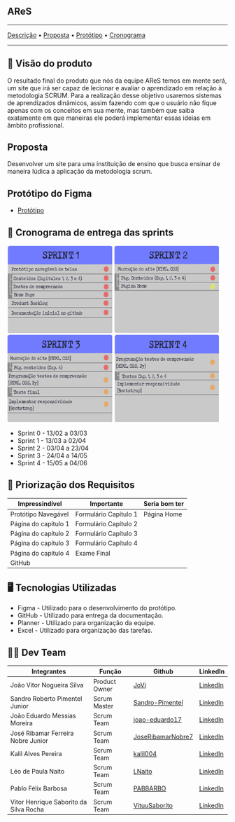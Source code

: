 <h2> AReS </h2>

---

[Descrição](https://github.com/Sandro-Pimentel/AReS/blob/main/README.md#descri%C3%A7%C3%A3o-do-projeto) • [Proposta](https://github.com/Sandro-Pimentel/AReS/blob/main/README.md#proposta) • [Protótipo](https://github.com/Sandro-Pimentel/AReS/blob/main/README.md#prot%C3%B3tipo-do-figma) • [Cronograma](https://github.com/Sandro-Pimentel/AReS/blob/main/README.md#-cronograma-das-sprints)

---

## 📌 Visão do produto
 O resultado final do produto que nós da equipe AReS temos em mente será, um site que irá ser capaz de lecionar e avaliar o aprendizado em relação à metodologia SCRUM. Para a realização desse objetivo usaremos sistemas de aprendizados dinâmicos, assim fazendo com que o usuário não fique apenas com os conceitos em sua mente, mas também que saiba exatamente em que maneiras ele poderá implementar essas ideias em âmbito profissional.

## Proposta
 Desenvolver um site para uma instituição de ensino que busca ensinar de maneira lúdica a aplicação da metodologia scrum.

##  Protótipo do Figma
* [Protótipo](https://www.figma.com/proto/0AKYScVS37OimqYJeVhm12/Prot%C3%B3tipo(AReS)?node-id=112-4&scaling=min-zoom&page-id=3%3A5&starting-point-node-id=112%3A4)

## 📆 Cronograma de entrega das sprints


    

<div>
    <img width="240" height="200" src="https://github.com/Sandro-Pimentel/AReS/blob/main/Images/Sprint1.png">
    <img width="240" height="200" src="https://github.com/Sandro-Pimentel/AReS/blob/main/Images/Sprint2.png">
    <img width="240" height="200" src="https://github.com/Sandro-Pimentel/AReS/blob/main/Images/Sprint3.png">
    <img width="240" height="200" src="https://github.com/Sandro-Pimentel/AReS/blob/main/Images/Sprint4.png">
</div>

+ Sprint 0 - 13/02 a 03/03
+ Sprint 1 - 13/03 a 02/04
+ Sprint 2 - 03/04 a 23/04
+ Sprint 3 - 24/04 a 14/05
+ Sprint 4 - 15/05 a 04/06

## 🎯 Priorização dos Requisitos
|Impressindível|Importante|Seria bom ter|
|--------------|----------|-------------|
|Protótipo Navegável|Formulário Capítulo 1|Página Home|
|Página do capítulo 1|Formulário Capítulo 2||
|Página do capítulo 2|Formulário Capítulo 3||
|Página do capítulo 3|Formulário Capítulo 4||
|Página do capítulo 4|Exame Final||
|GitHub|||






## 🖥 Tecnologias Utilizadas
+ Figma - Utilizado para o desenvolvimento do protótipo.
+ GitHub - Utilizado para entrega da documentação.
+ Planner - Utilizado para organização da equipe. 
+ Excel - Utilizado para organização das tarefas.


## 👨‍💻 Dev Team
|Integrantes|Função|Github|LinkedIn|
| --------- | ---- | ---- |--------|
|João Vitor Nogueira Silva|Product Owner|[JoVi](https://github.com/JoViHamets)|[LinkedIn](https://br.linkedin.com/)|
|Sandro Roberto Pimentel Junior|Scrum Master|[Sandro-Pimentel](https://github.com/Sandro-Pimentel)|[LinkedIn](https://br.linkedin.com/in/sandro-roberto-pimentel-junior-1287a3254)|
|João Eduardo Messias Moreira|Scrum Team|[joao-eduardo17](https://github.com/joao-eduardo17)|[LinkedIn](https://br.linkedin.com/in/jo%C3%A3o-eduardo-a3019125b)|
|José Ribamar Ferreira Nobre Junior|Scrum Team|[JoseRibamarNobre7](https://github.com/JoseRibamarNobre7)|[LinkedIn](https://br.linkedin.com/in/)|
|Kalil Alves Pereira|Scrum Team|[kalil004](https://github.com/kalil004)|[LinkedIn](https://br.linkedin.com/in/)|
|Léo de Paula Naito|Scrum Team|[LNaito](https://github.com/LNaito)|[LinkedIn](https://br.linkedin.com/in/)|
|Pablo Félix Barbosa|Scrum Team|[PABBARBO](https://github.com/PABBARBO)|[LinkedIn](https://br.linkedin.com/in/pablo-f%C3%A9lix-barbosa-9401a2165)|
|Vitor Henrique Saborito da Silva Rocha|Scrum Team|[VituuSaborito](https://github.com/VituuSaborito)|[LinkedIn](https://br.linkedin.com/in/vitor-henrique-saborito-216219268)|

